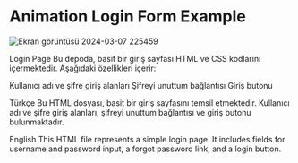 # Animation Login Form Example
![Ekran görüntüsü 2024-03-07 225459](https://github.com/receppzz/animation_login_form_example/assets/135069827/559e55c0-305d-4b31-9f5f-eaccf78bc632)

Login Page
Bu depoda, basit bir giriş sayfası HTML ve CSS kodlarını içermektedir. Aşağıdaki özellikleri içerir:

Kullanıcı adı ve şifre giriş alanları
Şifreyi unuttum bağlantısı
Giriş butonu

Türkçe
Bu HTML dosyası, basit bir giriş sayfasını temsil etmektedir. Kullanıcı adı ve şifre giriş alanları, şifreyi unuttum bağlantısı ve giriş butonu bulunmaktadır.

English
This HTML file represents a simple login page. It includes fields for username and password input, a forgot password link, and a login button.
